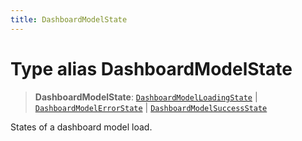 ```yaml
---
title: DashboardModelState
---
```


# Type alias DashboardModelState

> **DashboardModelState**: [`DashboardModelLoadingState`](type-alias.DashboardModelLoadingState.md) \| [`DashboardModelErrorState`](type-alias.DashboardModelErrorState.md) \| [`DashboardModelSuccessState`](type-alias.DashboardModelSuccessState.md)

States of a dashboard model load.
